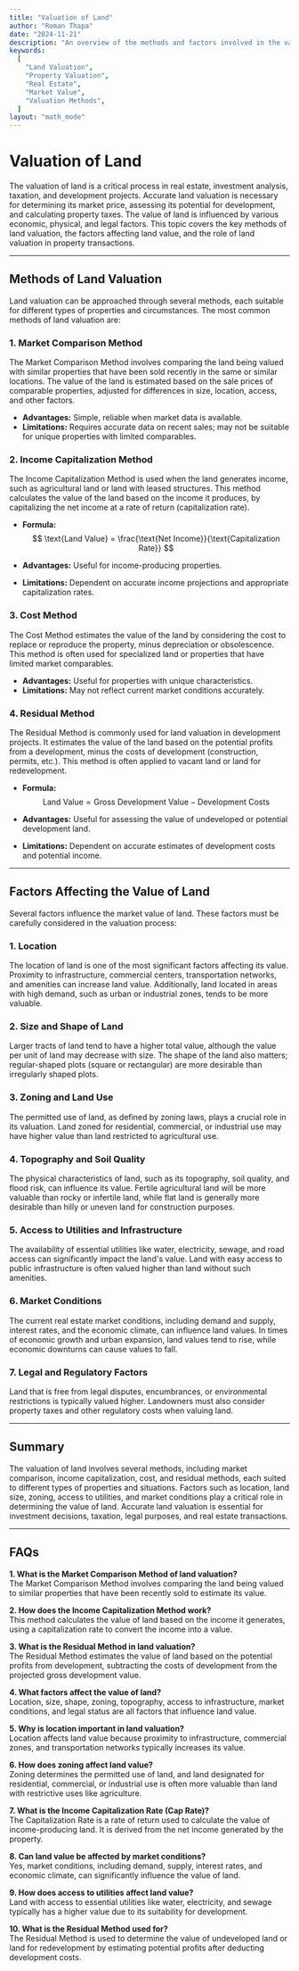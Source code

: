 ```yaml
---
title: "Valuation of Land"
author: "Roman Thapa"
date: "2024-11-21"
description: "An overview of the methods and factors involved in the valuation of land, an essential aspect of property valuation."
keywords:
  [
    "Land Valuation",
    "Property Valuation",
    "Real Estate",
    "Market Value",
    "Valuation Methods",
  ]
layout: "math_mode"
---
```


# Valuation of Land

The valuation of land is a critical process in real estate, investment analysis, taxation, and development projects. Accurate land valuation is necessary for determining its market price, assessing its potential for development, and calculating property taxes. The value of land is influenced by various economic, physical, and legal factors. This topic covers the key methods of land valuation, the factors affecting land value, and the role of land valuation in property transactions.

---

## Methods of Land Valuation

Land valuation can be approached through several methods, each suitable for different types of properties and circumstances. The most common methods of land valuation are:

### 1. **Market Comparison Method**

The Market Comparison Method involves comparing the land being valued with similar properties that have been sold recently in the same or similar locations. The value of the land is estimated based on the sale prices of comparable properties, adjusted for differences in size, location, access, and other factors.

- **Advantages:** Simple, reliable when market data is available.
- **Limitations:** Requires accurate data on recent sales; may not be suitable for unique properties with limited comparables.

### 2. **Income Capitalization Method**

The Income Capitalization Method is used when the land generates income, such as agricultural land or land with leased structures. This method calculates the value of the land based on the income it produces, by capitalizing the net income at a rate of return (capitalization rate).

- **Formula:**  
  $$ \text{Land Value} = \frac{\text{Net Income}}{\text{Capitalization Rate}} $$

- **Advantages:** Useful for income-producing properties.
- **Limitations:** Dependent on accurate income projections and appropriate capitalization rates.

### 3. **Cost Method**

The Cost Method estimates the value of the land by considering the cost to replace or reproduce the property, minus depreciation or obsolescence. This method is often used for specialized land or properties that have limited market comparables.

- **Advantages:** Useful for properties with unique characteristics.
- **Limitations:** May not reflect current market conditions accurately.

### 4. **Residual Method**

The Residual Method is commonly used for land valuation in development projects. It estimates the value of the land based on the potential profits from a development, minus the costs of development (construction, permits, etc.). This method is often applied to vacant land or land for redevelopment.

- **Formula:**  
  $$ \text{Land Value} = \text{Gross Development Value} - \text{Development Costs} $$

- **Advantages:** Useful for assessing the value of undeveloped or potential development land.
- **Limitations:** Dependent on accurate estimates of development costs and potential income.

---

## Factors Affecting the Value of Land

Several factors influence the market value of land. These factors must be carefully considered in the valuation process:

### 1. **Location**

The location of land is one of the most significant factors affecting its value. Proximity to infrastructure, commercial centers, transportation networks, and amenities can increase land value. Additionally, land located in areas with high demand, such as urban or industrial zones, tends to be more valuable.

### 2. **Size and Shape of Land**

Larger tracts of land tend to have a higher total value, although the value per unit of land may decrease with size. The shape of the land also matters; regular-shaped plots (square or rectangular) are more desirable than irregularly shaped plots.

### 3. **Zoning and Land Use**

The permitted use of land, as defined by zoning laws, plays a crucial role in its valuation. Land zoned for residential, commercial, or industrial use may have higher value than land restricted to agricultural use.

### 4. **Topography and Soil Quality**

The physical characteristics of land, such as its topography, soil quality, and flood risk, can influence its value. Fertile agricultural land will be more valuable than rocky or infertile land, while flat land is generally more desirable than hilly or uneven land for construction purposes.

### 5. **Access to Utilities and Infrastructure**

The availability of essential utilities like water, electricity, sewage, and road access can significantly impact the land's value. Land with easy access to public infrastructure is often valued higher than land without such amenities.

### 6. **Market Conditions**

The current real estate market conditions, including demand and supply, interest rates, and the economic climate, can influence land values. In times of economic growth and urban expansion, land values tend to rise, while economic downturns can cause values to fall.

### 7. **Legal and Regulatory Factors**

Land that is free from legal disputes, encumbrances, or environmental restrictions is typically valued higher. Landowners must also consider property taxes and other regulatory costs when valuing land.

---

## Summary

The valuation of land involves several methods, including market comparison, income capitalization, cost, and residual methods, each suited to different types of properties and situations. Factors such as location, land size, zoning, access to utilities, and market conditions play a critical role in determining the value of land. Accurate land valuation is essential for investment decisions, taxation, legal purposes, and real estate transactions.

---

## FAQs

**1. What is the Market Comparison Method of land valuation?**  
 The Market Comparison Method involves comparing the land being valued to similar properties that have been recently sold to estimate its value.

**2. How does the Income Capitalization Method work?**  
 This method calculates the value of land based on the income it generates, using a capitalization rate to convert the income into a value.

**3. What is the Residual Method in land valuation?**  
 The Residual Method estimates the value of land based on the potential profits from development, subtracting the costs of development from the projected gross development value.

**4. What factors affect the value of land?**  
 Location, size, shape, zoning, topography, access to infrastructure, market conditions, and legal status are all factors that influence land value.

**5. Why is location important in land valuation?**  
 Location affects land value because proximity to infrastructure, commercial zones, and transportation networks typically increases its value.

**6. How does zoning affect land value?**  
 Zoning determines the permitted use of land, and land designated for residential, commercial, or industrial use is often more valuable than land with restrictive uses like agriculture.

**7. What is the Income Capitalization Rate (Cap Rate)?**  
 The Capitalization Rate is a rate of return used to calculate the value of income-producing land. It is derived from the net income generated by the property.

**8. Can land value be affected by market conditions?**  
 Yes, market conditions, including demand, supply, interest rates, and economic climate, can significantly influence the value of land.

**9. How does access to utilities affect land value?**  
 Land with access to essential utilities like water, electricity, and sewage typically has a higher value due to its suitability for development.

**10. What is the Residual Method used for?**  
 The Residual Method is used to determine the value of undeveloped land or land for redevelopment by estimating potential profits after deducting development costs.
